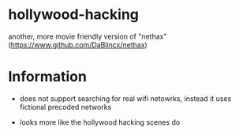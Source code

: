 # hollywood-hacking

 another, more movie friendly version of "nethax" (https://www.github.com/DaBlincx/nethax)

 # Information

 - does not support searching for real wifi netowrks, instead it uses fictional precoded networks

 - looks more like the hollywood hacking scenes do


